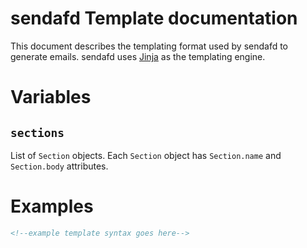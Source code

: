 # sendafd Template documentation
This document describes the templating format used by sendafd to generate emails. sendafd uses [Jinja](https://jinja.palletsprojects.com/en/3.1.x/) as the templating engine.

# Variables

## 

## `sections`
List of `Section` objects. Each `Section` object has `Section.name` and `Section.body` attributes.


# Examples
```html
<!--example template syntax goes here-->
```